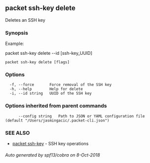 ## packet ssh-key delete

Deletes an SSH key

### Synopsis

Example:

packet ssh-key delete --id [ssh-key_UUID]



```
packet ssh-key delete [flags]
```

### Options

```
  -f, --force       Force removal of the SSH key
  -h, --help        Help for delete
  -i, --id string   UUID of the SSH key
```

### Options inherited from parent commands

```
      --config string   Path to JSON or YAML configuration file (default "/Users/jasmingacic/.packet-cli.json")
```

### SEE ALSO

* [packet ssh-key](packet_ssh-key.md)	 - SSH key operations

###### Auto generated by spf13/cobra on 8-Oct-2018

